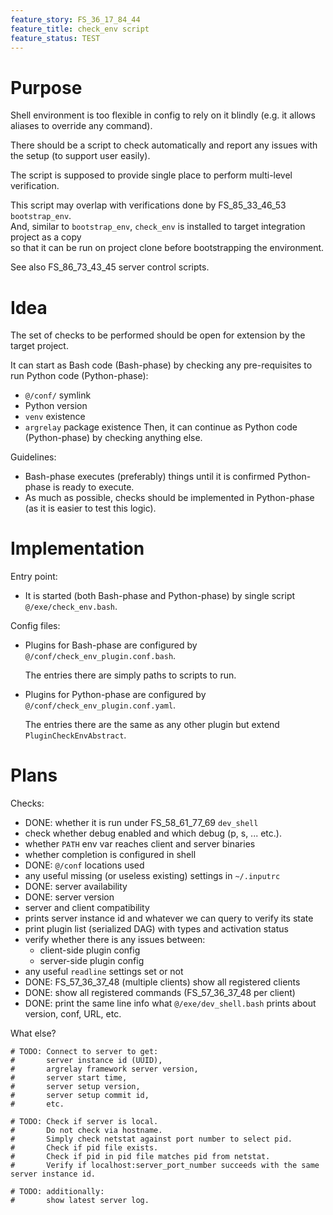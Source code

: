 ```yaml
---
feature_story: FS_36_17_84_44
feature_title: check_env script
feature_status: TEST
---
```


# Purpose

Shell environment is too flexible in config to rely on it blindly
(e.g. it allows aliases to override any command).

There should be a script to check automatically and report any issues with the setup (to support user easily).

The script is supposed to provide single place to perform multi-level verification.

This script may overlap with verifications done by FS_85_33_46_53 `bootstrap_env`. <br/>
And, similar to `bootstrap_env`, `check_env` is installed to target integration project as a copy<br/>
so that it can be run on project clone before bootstrapping the environment.

See also FS_86_73_43_45 server control scripts.

# Idea

The set of checks to be performed should be open for extension by the target project.

It can start as Bash code (Bash-phase) by checking any pre-requisites to run Python code (Python-phase):
*   `@/conf/` symlink
*   Python version
*   `venv` existence
*   `argrelay` package existence
Then, it can continue as Python code (Python-phase) by checking anything else.

Guidelines:
*   Bash-phase executes (preferably) things until it is confirmed Python-phase is ready to execute.
*   As much as possible, checks should be implemented in Python-phase (as it is easier to test this logic).

# Implementation

Entry point:
*   It is started (both Bash-phase and Python-phase) by single script `@/exe/check_env.bash`.

Config files:

*   Plugins for Bash-phase are configured by `@/conf/check_env_plugin.conf.bash`.

    The entries there are simply paths to scripts to run.

*   Plugins for Python-phase are configured by `@/conf/check_env_plugin.conf.yaml`.

    The entries there are the same as any other plugin but extend `PluginCheckEnvAbstract`.

# Plans

Checks:
*   DONE: whether it is run under FS_58_61_77_69 `dev_shell`
*   check whether debug enabled and which debug (p, s, ... etc.).
*   whether `PATH` env var reaches client and server binaries
*   whether completion is configured in shell
*   DONE: `@/conf` locations used
*   any useful missing (or useless existing) settings in `~/.inputrc`
*   DONE: server availability
*   DONE: server version
*   server and client compatibility
*   prints server instance id and whatever we can query to verify its state
*   print plugin list (serialized DAG) with types and activation status
*   verify whether there is any issues between:
    *   client-side plugin config
    *   server-side plugin config
*   any useful `readline` settings set or not
*   DONE: FS_57_36_37_48 (multiple clients) show all registered clients
*   DONE: show all registered commands (FS_57_36_37_48 per client)
*   DONE: print the same line info what `@/exe/dev_shell.bash` prints about version, conf, URL, etc.

What else?

```
# TODO: Connect to server to get:
#       server instance id (UUID),
#       argrelay framework server version,
#       server start time,
#       server setup version,
#       server setup commit id,
#       etc.

# TODO: Check if server is local.
#       Do not check via hostname.
#       Simply check netstat against port number to select pid.
#       Check if pid file exists.
#       Check if pid in pid file matches pid from netstat.
#       Verify if localhost:server_port_number succeeds with the same server instance id.

# TODO: additionally:
#       show latest server log.
```
